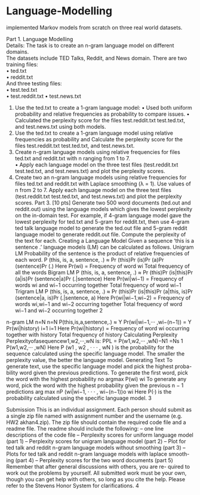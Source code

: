 # Language-Modelling
implemented Markov models from scratch on three real world datasets.  

Part 1. Language Modelling  
Details: The task is to create an n-gram language model on different domains.  
The datasets include TED Talks, Reddit, and News domain. There are two training files:  
• ted.txt  
• reddit.txt  
And three testing files:  
• test.ted.txt  
• test.reddit.txt • test.news.txt  
  
1. Use the ted.txt to create a 1-gram language model:
  • Used both uniform probability and relative frequencies as probability to compare issues.
  • Calculated the perplexity score for the files test.reddit.txt test.ted.txt, and test.news.txt using both models.  
3. Use the ted.txt to create a 1-gram language model using relative frequencies as probability and Calculate the perplexity score for the files test.reddit.txt test.ted.txt, and test.news.txt.  
4. Create n-gram language models using relative frequencies for files ted.txt and reddit.txt with n ranging from 1 to 7.  
   • Apply each language model on the three test files (test.reddit.txt test.ted.txt, and test.news.txt) and plot the perplexity scores.  
5. Create two an n-gram language models using relative frequencies for files ted.txt and reddit.txt with Laplace smoothing (λ = 1). Use values of n from 2 to 7. Apply each language model on the three test files (test.reddit.txt test.ted.txt, and test.news.txt) and plot the perplexity scores.
Part 3. [10 pts] Generate two 500 word documents (ted.out and reddit.out) using the language models which gives the lowest perplexity on the in-domain test.
For example, if 4-gram language model gave the lowest perplexity for ted.txt and 5-gram for reddit.txt, then use 4-gram ted talk language model to generate the ted.out file and 5-gram reddit language model to generate reddit.out file. Compute the perplexity of the text for each.
Creating a Language Model
Given a sequence ‘this is a sentence .’ language models (LM) can be calculated as follows.
Unigram LM
Probability of the sentence is the product of relative frequencies of each word.
P (this, is, a, sentence, .) ≈ Pr (this)Pr (is)Pr (a)Pr (sentence)Pr (.) Here Pr(wi) = Frequency of word wi
Total frequency of all the words
Bigram LM
P (this, is, a, sentence, .) ≈ Pr (this)Pr (is|this)Pr (a|is)Pr (sentence|a)Pr (.|sentence) Here Pr(wi|wi−1) = Frequency of words wi and wi−1 occurring together
Total frequency of word wi−1
Trigram LM
P (this, is, a, sentence, .) ≈ Pr (this)Pr (is|this)Pr (a|this, is)Pr (sentence|a, is)Pr (.|sentence, a) Here Pr(wi|wi−1,wi−2) = Frequency of words wi,wi−1 and wi−2 occurring together
Total frequency of word wi−1 and wi−2 occurring together
2
   
n-gram LM
n=N n=N P(this,is,a,sentence,.) ≈ Y Pr(wi|wi−1,··· ,wi−(n−1)) = Y Pr(wi|history)
i=1 i=1
Here Pr(wi|history) = Frequency of word wi occurring together with history
Total frequency of history
Calculating Perplexity
Perplexityofasequencew1,w2,···,wN is:
PPL = P(w1,w2,··· ,wN)−N1
=Ns 1 P(w1,w2,··· ,wN)
Here P (w1 , w2 , · · · , wN ) is the probability for the sequence calculated using the specific language model.
The smaller the perplexity value, the better the language model.
Generating Text
To generate text, use the specific language model and pick the highest proba- bility word given the previous predictions.
To generate the first word, pick the word with the highest probability no
argmax P(wi) wi
To generate any word, pick the word with the highest probability given the previous n − 1 predictions
arg max nP (wi|wi−1, · · · , wi−(n−1))o wi
Here P(·) is the probability calculated using the specific language model.
   3

Submission
This is an individual assignment. Each person should submit as a single zip file named with assignment number and the username (e.g. HW2 akhan4.zip). The zip file should contain the required code file and a readme file. The readme should include the following:
– one line descriptions of the code file
– Perplexity scores for uniform language model (part 1)
– Perplexity scores for unigram language model (part 2)
– Plot for ted talk and reddit n-gram language models without smoothing (part 3)
– Plots for ted talk and reddit n-gram language models with laplace smooth- ing (part 4)
– Perplexity scores for the two word documents (part 5)
Remember that after general discussions with others, you are re- quired to work out the problems by yourself. All submitted work must be your own, though you can get help with others, so long as you cite the help. Please refer to the Stevens Honor System for clarifications.
4

